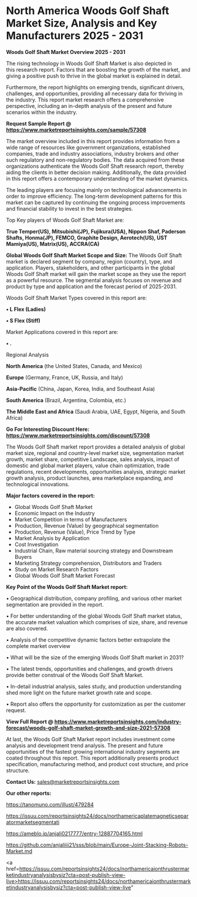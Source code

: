 # North America Woods Golf Shaft Market Size, Analysis and Key Manufacturers 2025 - 2031

<Strong> Woods Golf Shaft Market Overview 2025 - 2031</strong>

The rising technology in Woods Golf Shaft Market is also depicted in this research report. Factors that are boosting the growth of the market, and giving a positive push to thrive in the global market is explained in detail.

Furthermore, the report highlights on emerging trends, significant drivers, challenges, and opportunities, providing all necessary data for thriving in the industry. This report market research offers a comprehensive perspective, including an in-depth analysis of the present and future scenarios within the industry.

<strong>Request Sample Report @ <a href=https://www.marketreportsinsights.com/sample/57308>https://www.marketreportsinsights.com/sample/57308</a></strong>

The market overview included in this report provides information from a wide range of resources like government organizations, established companies, trade and industry associations, industry brokers and other such regulatory and non-regulatory bodies. The data acquired from these organizations authenticate the Woods Golf Shaft research report, thereby aiding the clients in better decision making. Additionally, the data provided in this report offers a contemporary understanding of the market dynamics.

The leading players are focusing mainly on technological advancements in order to improve efficiency. The long-term development patterns for this market can be captured by continuing the ongoing process improvements and financial stability to invest in the best strategies.

Top Key players of Woods Golf Shaft Market are:

<strong>True Temper(US), Mitsubishi(JP), Fujikura(USA), Nippon Shaf, Paderson Shafts, Honma(JP), FEMCO, Graphite Design, Aerotech(US), UST Mamiya(US), Matrix(US), ACCRA(CA)</strong>

<strong><b>Global Woods Golf Shaft Market Scope and Size:</b></strong>
The Woods Golf Shaft market is declared segment by company, region (country), type, and application. Players, stakeholders, and other participants in the global Woods Golf Shaft market will gain the market scope as they use the report as a powerful resource. The segmental analysis focuses on revenue and product by type and application and the forecast period of 2025-2031.

Woods Golf Shaft Market Types covered in this report are:

<strong>• L Flex (Ladies)

• S Flex (Stiff)</strong>

Market Applications covered in this report are:

<strong>• .</strong> 

Regional Analysis

<strong>North America</strong> (the United States, Canada, and Mexico)

<strong>Europe</strong> (Germany, France, UK, Russia, and Italy)

<strong>Asia-Pacific</strong> (China, Japan, Korea, India, and Southeast Asia)

<strong>South America</strong> (Brazil, Argentina, Colombia, etc.)

<strong>The Middle East and Africa</strong> (Saudi Arabia, UAE, Egypt, Nigeria, and South Africa)

<strong>Go For Interesting Discount Here: <a href=https://www.marketreportsinsights.com/discount/57308>https://www.marketreportsinsights.com/discount/57308</a></strong>

The Woods Golf Shaft market report provides a detailed analysis of global market size, regional and country-level market size, segmentation market growth, market share, competitive Landscape, sales analysis, impact of domestic and global market players, value chain optimization, trade regulations, recent developments, opportunities analysis, strategic market growth analysis, product launches, area marketplace expanding, and technological innovations.

<strong><b>Major factors covered in the report:</b></strong>
<ul>
  <li>Global Woods Golf Shaft Market </li>
  <li>Economic Impact on the Industry</li>
  <li>Market Competition in terms of Manufacturers</li>
  <li>Production, Revenue (Value) by geographical segmentation</li>
  <li>Production, Revenue (Value), Price Trend by Type</li>
  <li>Market Analysis by Application</li>
  <li>Cost Investigation</li>
  <li>Industrial Chain, Raw material sourcing strategy and Downstream Buyers</li>
  <li>Marketing Strategy comprehension, Distributors and Traders</li>
  <li>Study on Market Research Factors</li>
  <li>Global Woods Golf Shaft Market Forecast</li>
</ul>

<strong><b>Key Point of the Woods Golf Shaft Market report:</b></strong>

• Geographical distribution, company profiling, and various other market segmentation are provided in the report.

• For better understanding of the global Woods Golf Shaft market status, the accurate market valuation which comprises of size, share, and revenue are also covered.

• Analysis of the competitive dynamic factors better extrapolate the complete market overview

• What will be the size of the emerging Woods Golf Shaft market in 2031?

• The latest trends, opportunities and challenges, and growth drivers provide better construal of the Woods Golf Shaft Market.

• In-detail industrial analysis, sales study, and production understanding shed more light on the future market growth rate and scope.

• Report also offers the opportunity for customization as per the customer request.

<strong><b>View Full Report @ <a href=https://www.marketreportsinsights.com/industry-forecast/woods-golf-shaft-market-growth-and-size-2021-57308>https://www.marketreportsinsights.com/industry-forecast/woods-golf-shaft-market-growth-and-size-2021-57308</a></b></strong>


At last, the Woods Golf Shaft Market report includes investment come analysis and development trend analysis. The present and future opportunities of the fastest growing international industry segments are coated throughout this report. This report additionally presents product specification, manufacturing method, and product cost structure, and price structure.

<strong>Contact Us:</strong>
sales@marketreportsinsights.com

<strong>Our other reports:</strong>

<a href=https://tanomuno.com/illust/479284>https://tanomuno.com/illust/479284</a>

<a href=https://issuu.com/reportsinsights24/docs/northamericaplatemagneticseparatormarketsegmentati>https://issuu.com/reportsinsights24/docs/northamericaplatemagneticseparatormarketsegmentati</a>

<a href=https://ameblo.jp/anjali0217777/entry-12887704165.html>https://ameblo.jp/anjali0217777/entry-12887704165.html</a>

<a href=https://github.com/anjaliiii21/sss/blob/main/Europe-Joint-Stacking-Robots-Market.md>https://github.com/anjaliiii21/sss/blob/main/Europe-Joint-Stacking-Robots-Market.md</a>

<a href=https://issuu.com/reportsinsights24/docs/northamericaionthrustermarketindustryanalysisbysiz?cta=post-publish-view-live>https://issuu.com/reportsinsights24/docs/northamericaionthrustermarketindustryanalysisbysiz?cta=post-publish-view-live</a>"
